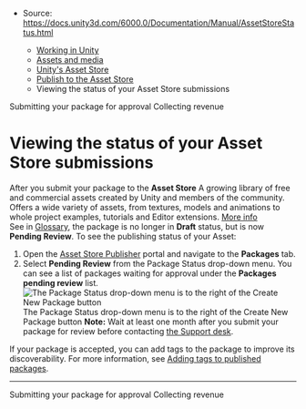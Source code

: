 * Source: https://docs.unity3d.com/6000.0/Documentation/Manual/AssetStoreStatus.html

  * [Working in Unity](https://docs.unity3d.com/6000.0/Documentation/Manual/working-in-unity.html)
  * [Assets and media](https://docs.unity3d.com/6000.0/Documentation/Manual/assets-and-media.html)
  * [Unity's Asset Store](https://docs.unity3d.com/6000.0/Documentation/Manual/AssetStore.html)
  * [Publish to the Asset Store](https://docs.unity3d.com/6000.0/Documentation/Manual/AssetStorePublishing.html)
  * Viewing the status of your Asset Store submissions


[](https://docs.unity3d.com/6000.0/Documentation/Manual/AssetStoreSubmit.html)
Submitting your package for approval
[](https://docs.unity3d.com/6000.0/Documentation/Manual/AssetStorePayouts.html)
Collecting revenue
# Viewing the status of your Asset Store submissions
After you submit your package to the **Asset Store** A growing library of free and commercial assets created by Unity and members of the community. Offers a wide variety of assets, from textures, models and animations to whole project examples, tutorials and Editor extensions. [More info](https://docs.unity3d.com/6000.0/Documentation/Manual/AssetStore.html)  
See in [Glossary](https://docs.unity3d.com/6000.0/Documentation/Manual/Glossary.html#AssetStore), the package is no longer in **Draft** status, but is now **Pending Review**.
To see the publishing status of your Asset:
  1. Open the [Asset Store Publisher](https://publisher.assetstore.unity3d.com/) portal and navigate to the **Packages** tab.
  2. Select **Pending Review** from the Package Status drop-down menu.
You can see a list of packages waiting for approval under the **Packages pending review** list.
![The Package Status drop-down menu is to the right of the Create New Package button](https://docs.unity3d.com/6000.0/Documentation/uploads/Main/AssetStoreStatus.png) The Package Status drop-down menu is to the right of the Create New Package button
**Note:** Wait at least one month after you submit your package for review before contacting [the Support desk](https://support.unity3d.com/hc/en-us/requests/new?ticket_form_id=65905).


If your package is accepted, you can add tags to the package to improve its discoverability. For more information, see [Adding tags to published packages](https://docs.unity3d.com/6000.0/Documentation/Manual/AssetStoreMassLabeler.html).
* * *
[](https://docs.unity3d.com/6000.0/Documentation/Manual/AssetStoreSubmit.html)
Submitting your package for approval
[](https://docs.unity3d.com/6000.0/Documentation/Manual/AssetStorePayouts.html)
Collecting revenue
